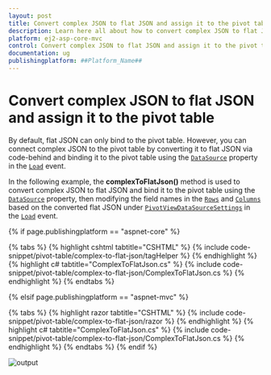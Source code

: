 ```yaml
---
layout: post
title: Convert complex JSON to flat JSON and assign it to the pivot table in ##Platform_Name## Pivot Table Component
description: Learn here all about how to convert complex JSON to flat JSON and assign it to the pivot table in Syncfusion ##Platform_Name## Pivot Table component of syncfusion and more.
platform: ej2-asp-core-mvc
control: Convert complex JSON to flat JSON and assign it to the pivot table 
documentation: ug
publishingplatform: ##Platform_Name## 
---
```


<!-- markdownlint-disable MD009 -->
# Convert complex JSON to flat JSON and assign it to the pivot table

By default, flat JSON can only bind to the pivot table. However, you can connect complex JSON to the pivot table by converting it to flat JSON via code-behind and binding it to the pivot table using the [`DataSource`](https://help.syncfusion.com/cr/aspnetcore-js2/Syncfusion.EJ2.PivotView.PivotViewDataSourceSettingsBuilder.html#Syncfusion_EJ2_PivotView_PivotViewDataSourceSettingsBuilder_DataSource_System_Action_Syncfusion_EJ2_DataManagerBuilder__) property in the [`Load`](https://help.syncfusion.com/cr/aspnetmvc-js2/Syncfusion.EJ2.PivotView.PivotView.html#Syncfusion_EJ2_PivotView_PivotView_Load) event.

In the following example, the **complexToFlatJson()** method is used to convert complex JSON to flat JSON and bind it to the pivot table using the [`DataSource`](https://help.syncfusion.com/cr/aspnetcore-js2/Syncfusion.EJ2.PivotView.PivotViewDataSourceSettingsBuilder.html#Syncfusion_EJ2_PivotView_PivotViewDataSourceSettingsBuilder_DataSource_System_Action_Syncfusion_EJ2_DataManagerBuilder__) property, then modifying the field names in the [`Rows`](https://help.syncfusion.com/cr/aspnetcore-js2/Syncfusion.EJ2.PivotView.PivotViewDataSourceSettings.html#Syncfusion_EJ2_PivotView_PivotViewDataSourceSettings_Rows) and [`Columns`](https://help.syncfusion.com/cr/aspnetcore-js2/Syncfusion.EJ2.PivotView.PivotViewDataSourceSettings.html#Syncfusion_EJ2_PivotView_PivotViewDataSourceSettings_Columns) based on the converted flat JSON under [`PivotViewDataSourceSettings`](https://help.syncfusion.com/cr/aspnetmvc-js2/Syncfusion.EJ2.PivotView.PivotViewDataSourceSettings.html) in the [`Load`](https://help.syncfusion.com/cr/aspnetmvc-js2/Syncfusion.EJ2.PivotView.PivotView.html#Syncfusion_EJ2_PivotView_PivotView_Load) event.

{% if page.publishingplatform == "aspnet-core" %}

{% tabs %}
{% highlight cshtml tabtitle="CSHTML" %}
{% include code-snippet/pivot-table/complex-to-flat-json/tagHelper %}
{% endhighlight %}
{% highlight c# tabtitle="ComplexToFlatJson.cs" %}
{% include code-snippet/pivot-table/complex-to-flat-json/ComplexToFlatJson.cs %}
{% endhighlight %}
{% endtabs %}

{% elsif page.publishingplatform == "aspnet-mvc" %}

{% tabs %}
{% highlight razor tabtitle="CSHTML" %}
{% include code-snippet/pivot-table/complex-to-flat-json/razor %}
{% endhighlight %}
{% highlight c# tabtitle="ComplexToFlatJson.cs" %}
{% include code-snippet/pivot-table/complex-to-flat-json/ComplexToFlatJson.cs %}
{% endhighlight %}
{% endtabs %}
{% endif %}

![output](../images/complex-to-flat-json.png)